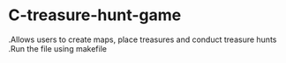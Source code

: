 # C-treasure-hunt-game
.Allows users to create maps, place treasures and conduct treasure hunts
.Run the file using makefile
